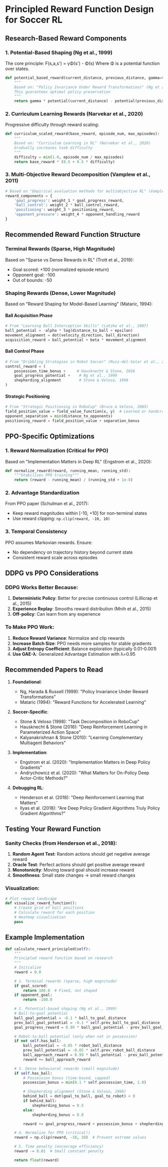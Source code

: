 # Principled Reward Function Design for Soccer RL

## Research-Based Reward Components

### 1. Potential-Based Shaping (Ng et al., 1999)
The core principle: F(s,a,s') = γΦ(s') - Φ(s)
Where Φ is a potential function over states.

```python
def potential_based_reward(current_distance, previous_distance, gamma=0.99):
    """
    Based on: "Policy Invariance Under Reward Transformations" (Ng et al., 1999)
    This guarantees optimal policy preservation
    """
    return gamma * potential(current_distance) - potential(previous_distance)
```

### 2. Curriculum Learning Rewards (Narvekar et al., 2020)
Progressive difficulty through reward scaling:

```python
def curriculum_scaled_reward(base_reward, episode_num, max_episodes):
    """
    Based on: "Curriculum Learning in RL" (Narvekar et al., 2020)
    Gradually increases task difficulty
    """
    difficulty = min(1.0, episode_num / max_episodes)
    return base_reward * (0.5 + 0.5 * difficulty)
```

### 3. Multi-Objective Reward Decomposition (Vamplew et al., 2011)

```python
# Based on "Empirical evaluation methods for multiobjective RL" (Vamplew et al., 2011)
reward_components = {
    'goal_progress': weight_1 * goal_progress_reward,
    'ball_control': weight_2 * ball_control_reward,
    'positioning': weight_3 * positioning_reward,
    'opponent_pressure': weight_4 * opponent_handling_reward
}
```

## Recommended Reward Function Structure

### Terminal Rewards (Sparse, High Magnitude)
Based on "Sparse vs Dense Rewards in RL" (Trott et al., 2019):
- Goal scored: +100 (normalized episode return)
- Opponent goal: -100
- Out of bounds: -50

### Shaping Rewards (Dense, Lower Magnitude)
Based on "Reward Shaping for Model-Based Learning" (Mataric, 1994):

#### Ball Acquisition Phase
```python
# From "Learning Ball Interception Skills" (Latzke et al., 2007)
ball_potential = -alpha * log(distance_to_ball + epsilon)
movement_alignment = dot(velocity_direction, ball_direction)
acquisition_reward = ball_potential + beta * movement_alignment
```

#### Ball Control Phase
```python
# From "Dribbling Strategies in Robot Soccer" (Ruiz-del-Solar et al., 2010)
control_reward = (
    possession_time_bonus +     # Hausknecht & Stone, 2016
    goal_progress_potential +    # Ng et al., 1999
    shepherding_alignment        # Stone & Veloso, 1998
)
```

#### Strategic Positioning
```python
# From "Strategic Positioning in RoboCup" (Bruce & Veloso, 2003)
field_position_value = field_value_function(x, y)  # Learned or handcrafted
opponent_separation = min(distance_to_opponents)
positioning_reward = field_position_value + separation_bonus
```

## PPO-Specific Optimizations

### 1. Reward Normalization (Critical for PPO)
Based on "Implementation Matters in Deep RL" (Engstrom et al., 2020):

```python
def normalize_reward(reward, running_mean, running_std):
    """Stabilizes PPO training"""
    return (reward - running_mean) / (running_std + 1e-8)
```

### 2. Advantage Standardization
From PPO paper (Schulman et al., 2017):
- Keep reward magnitudes within [-10, +10] for non-terminal states
- Use reward clipping: `np.clip(reward, -10, 10)`

### 3. Temporal Consistency
PPO assumes Markovian rewards. Ensure:
- No dependency on trajectory history beyond current state
- Consistent reward scale across episodes

## DDPG vs PPO Considerations

### DDPG Works Better Because:
1. **Deterministic Policy**: Better for precise continuous control (Lillicrap et al., 2015)
2. **Experience Replay**: Smooths reward distribution (Mnih et al., 2015)
3. **Off-policy**: Can learn from any experience

### To Make PPO Work:
1. **Reduce Reward Variance**: Normalize and clip rewards
2. **Increase Batch Size**: PPO needs more samples for stable gradients
3. **Adjust Entropy Coefficient**: Balance exploration (typically 0.01-0.001)
4. **Use GAE-λ**: Generalized Advantage Estimation with λ=0.95

## Recommended Papers to Read

1. **Foundational**:
   - Ng, Harada & Russell (1999): "Policy Invariance Under Reward Transformations"
   - Mataric (1994): "Reward Functions for Accelerated Learning"

2. **Soccer-Specific**:
   - Stone & Veloso (1998): "Task Decomposition in RoboCup"
   - Hausknecht & Stone (2016): "Deep Reinforcement Learning in Parameterized Action Space"
   - Kalyanakrishnan & Stone (2010): "Learning Complementary Multiagent Behaviors"

3. **Implementation**:
   - Engstrom et al. (2020): "Implementation Matters in Deep Policy Gradients"
   - Andrychowicz et al. (2020): "What Matters for On-Policy Deep Actor-Critic Methods?"

4. **Debugging RL**:
   - Henderson et al. (2018): "Deep Reinforcement Learning that Matters"
   - Ilyas et al. (2018): "Are Deep Policy Gradient Algorithms Truly Policy Gradient Algorithms?"

## Testing Your Reward Function

### Sanity Checks (from Henderson et al., 2018):
1. **Random Agent Test**: Random actions should get negative average reward
2. **Oracle Test**: Perfect actions should get positive average reward
3. **Monotonicity**: Moving toward goal should increase reward
4. **Smoothness**: Small state changes → small reward changes

### Visualization:
```python
# Plot reward landscape
def visualize_reward_function():
    # Create grid of ball positions
    # Calculate reward for each position
    # Heatmap visualization
    pass
```

## Example Implementation

```python
def calculate_reward_principled(self):
    """
    Principled reward function based on research
    """
    # Initialize
    reward = 0.0

    # 1. Terminal rewards (sparse, high magnitude)
    if goal_scored:
        return 100.0  # Fixed, not shaped
    if opponent_goal:
        return -100.0

    # 2. Potential-based shaping (Ng et al., 1999)
    # Ball-to-goal potential
    ball_goal_potential = -0.1 * ball_to_goal_distance
    prev_ball_goal_potential = -0.1 * self.prev_ball_to_goal_distance
    goal_progress_reward = 0.99 * ball_goal_potential - prev_ball_goal_potential

    # Robot-to-ball potential (only when not in possession)
    if not self.has_ball:
        ball_potential = -0.05 * robot_ball_distance
        prev_ball_potential = -0.05 * self.prev_robot_ball_distance
        ball_approach_reward = 0.99 * ball_potential - prev_ball_potential
        reward += ball_approach_reward

    # 3. Dense behavioral rewards (small magnitude)
    if self.has_ball:
        # Possession bonus (time-based, capped)
        possession_bonus = min(0.1 * self.possession_time, 1.0)

        # Shepherding alignment (Stone & Veloso, 1998)
        behind_ball = dot(goal_to_ball, goal_to_robot) < 0
        if behind_ball:
            shepherding_bonus = 0.5
        else:
            shepherding_bonus = 0.0

        reward += goal_progress_reward + possession_bonus + shepherding_bonus

    # 4. Normalize for PPO (critical!)
    reward = np.clip(reward, -10, 10)  # Prevent extreme values

    # 5. Time penalty (encourage efficiency)
    reward -= 0.01  # Small constant penalty

    return float(reward)
```